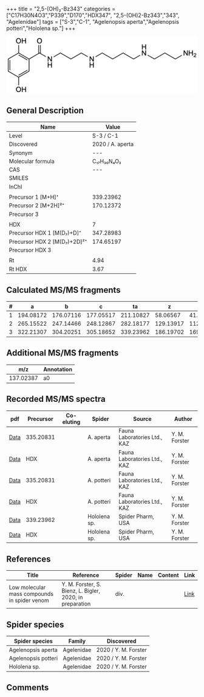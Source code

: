 +++
title = "2,5-(OH)₂-Bz343"
categories = ["C17H30N4O3","P339","D170","HDX347",
"2,5-(OH)2-Bz343","343",
"Agelenidae"]
tags = ["S-3","C-1",
"Agelenopsis aperta","Agelenopsis potteri","Hololena sp."]
+++

![](/img/2-5-OH2-Bz343.png)

## General Description

| Name                        | Value            |
|-----------------------------|------------------|
| Level                       | S-3 / C-1        |
| Discovered                  | 2020 / A. aperta |
| Synonym                     | ---              |
| Molecular formula           | C₁₇H₃₀N₄O₃       |
| CAS                         | ---              |
| SMILES |   |
| InChI  |   |
|                             |                  |
| Precursor 1 [M+H]⁺          | 339.23962        |
| Precursor 2 [M+2H]²⁺        | 170.12372        |
| Precursor 3                 |                  |
|                             |                  |
| HDX                         | 7                |
| Precursor HDX 1 [M(D₇)+D]⁺   | 347.28983        |
| Precursor HDX 2 [M(D₇)+2D]²⁺ | 174.65197        |
| Precursor HDX 3             |                  |
|                             |                  |
| Rt                          | 4.94             |
| Rt HDX                      | 3.67             |

## Calculated MS/MS fragments

| # | a         | b         | c         | ta        | z         | y         | tz        |
|---|-----------|-----------|-----------|-----------|-----------|-----------|-----------|
| 1 | 194.08172 | 176.07116 | 177.05517 | 211.10827 | 58.06567  | 41.03912  | 75.09222  |
| 2 | 265.15522 | 247.14466 | 248.12867 | 282.18177 | 129.13917 | 112.11262 | 146.16572 |
| 3 | 322.21307 | 304.20251 | 305.18652 | 339.23962 | 186.19702 | 169.17047 | 203.22357 |

## Additional MS/MS fragments

| m/z       | Annotation |
|-----------|------------|
| 137.02387 | a0         |

## Recorded MS/MS spectra

| pdf                                                | Precursor | Co-eluting | Spider    | Source                       | Author        |
|----------------------------------------------------|-----------|------------|-----------|------------------------------|---------------|
| [Data](/pdf/A-aperta/339_2-5-OH2-Bz343_Aa.pdf)     | 335.20831 |            | A. aperta | Fauna Laboratories Ltd., KAZ | Y. M. Forster |
| [Data](/pdf/A-aperta/339_2-5-OH2-Bz343_Aa_HDX.pdf) | HDX       |            | A. aperta | Fauna Laboratories Ltd., KAZ | Y. M. Forster |
| [Data](/pdf/A-potteri/2-5-OH2-Bz343_Ap.pdf) | 335.20831 |           | A. potteri | Fauna Laboratories Ltd., KAZ | Y. M. Forster |
| [Data](/pdf/A-potteri/2-5-OH2-Bz343_Ap_HDX.pdf) | HDX |           | A. potteri | Fauna Laboratories Ltd., KAZ | Y. M. Forster |
| [Data](/pdf/Hololena-sp/339_2-5-OH2-Bz343_Ho-sp.pdf) | 339.23962 |           | Hololena sp. | Spider Pharm, USA | Y. M. Forster |
| [Data](/pdf/Hololena-sp/339_2-5-OH2-Bz343_Ho-sp_HDX.pdf) | HDX |           | Hololena sp. | Spider Pharm, USA | Y. M. Forster |

## References

| Title     | Reference   | Spider    | Name   | Content  | Link |
|-----------|-------------|-----------|--------|----------|-----|
| Low molecular mass compounds in spider venom      | Y. M. Forster, S. Bienz, L. Bigler, 2020, in preparation          | div.       |   |   | [Link](unknown) |

## Spider species

| Spider species     | Family     | Discovered           |
|--------------------|------------|----------------------|
| Agelenopsis aperta | Agelenidae | 2020 / Y. M. Forster |
| Agelenopsis potteri | Agelenidae | 2020 / Y. M. Forster |
| Hololena sp. | Agelenidae | 2020 / Y. M. Forster |

## Comments